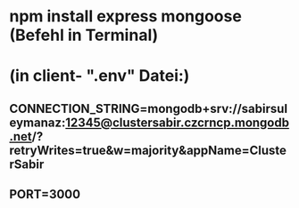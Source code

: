 #       npm install express mongoose           (Befehl in Terminal)

# (in client- ".env" Datei:) 
## CONNECTION_STRING=mongodb+srv://sabirsuleymanaz:12345@clustersabir.czcrncp.mongodb.net/?retryWrites=true&w=majority&appName=ClusterSabir
## PORT=3000